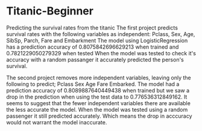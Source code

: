 # Titanic-Beginner
Predicting the survival rates from the titanic 
The first project predicts survival rates with the following variables as independent: Pclass, Sex, Age, SibSp, Parch, Fare and Embarkment
The model using LogisticRegression has a prediction accuracy of 0.8075842696629213 when trained and 0.7821229050279329 when tested
When the model was tested to check it's accuracy with a random passanger it accurately predicted the person's survival.

The second project removes more independent variables, leaving only the following to predict; Pclass	Sex	Age	Fare	Embarked.
The model had a prediction accuracy of 0.8089887640449438 when trained but we saw a drop in the prediction when using the test data to 0.776536312849162. It seems to suggest that the fewer independent variables there are available the less accurate the model.
When the model was tested using a random passenger it still predicted accurately. Which means the drop in acccuracy would not warrant the model inaccurate.
